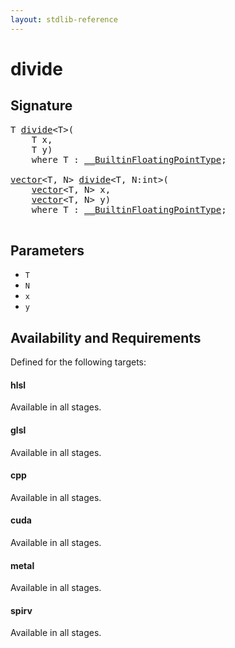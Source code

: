 ```yaml
---
layout: stdlib-reference
---
```


# divide

## Signature 

<pre>
T <a href="/stdlib-reference/global-decls/divide">divide</a>&lt;T&gt;(
    T <span class='code_param'>x</span>,
    T <span class='code_param'>y</span>)
    <span class='code_keyword'>where</span> T : <a href="/stdlib-reference/interfaces/BuiltinFloatingPointType/index" class="code_type">__BuiltinFloatingPointType</a>;

<a href="/stdlib-reference/types/vector/index" class="code_type">vector</a>&lt;T, N&gt; <a href="/stdlib-reference/global-decls/divide">divide</a>&lt;T, N:<span class="code_keyword">int</span>&gt;(
    <a href="/stdlib-reference/types/vector/index" class="code_type">vector</a>&lt;T, N&gt; <span class='code_param'>x</span>,
    <a href="/stdlib-reference/types/vector/index" class="code_type">vector</a>&lt;T, N&gt; <span class='code_param'>y</span>)
    <span class='code_keyword'>where</span> T : <a href="/stdlib-reference/interfaces/BuiltinFloatingPointType/index" class="code_type">__BuiltinFloatingPointType</a>;

</pre>

## Parameters

* `T`
* `N`
* `x`
* `y`

## Availability and Requirements

Defined for the following targets:

#### hlsl
Available in all stages.

#### glsl
Available in all stages.

#### cpp
Available in all stages.

#### cuda
Available in all stages.

#### metal
Available in all stages.

#### spirv
Available in all stages.



